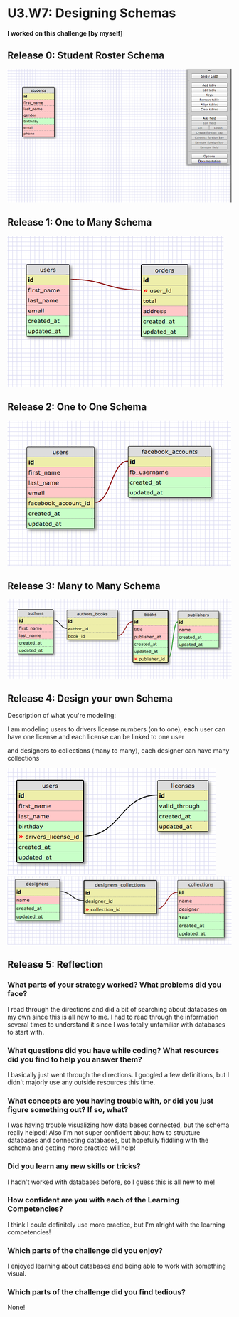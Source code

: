 # U3.W7: Designing Schemas


#### I worked on this challenge [by myself]


## Release 0: Student Roster Schema
![image](https://raw.githubusercontent.com/azywong/phase_0_unit_3/master/week_7/imgs/2-00.png)


## Release 1: One to Many Schema
![image](https://raw.githubusercontent.com/azywong/phase_0_unit_3/master/week_7/imgs/2-01.png)


## Release 2: One to One Schema
![image](https://raw.githubusercontent.com/azywong/phase_0_unit_3/master/week_7/imgs/2-02.png)


## Release 3: Many to Many Schema
![image](https://raw.githubusercontent.com/azywong/phase_0_unit_3/master/week_7/imgs/2-03.png)


## Release 4: Design your own Schema
Description of what you're modeling: 


I am modeling users to drivers license numbers (on to one), each user can have one license and each license can be linked to one user


and designers to collections (many to many), each designer can have many collections


![image](https://raw.githubusercontent.com/azywong/phase_0_unit_3/master/week_7/imgs/2-04a.png)
![image](https://raw.githubusercontent.com/azywong/phase_0_unit_3/master/week_7/imgs/2-04b.png)



## Release 5: Reflection

### What parts of your strategy worked? What problems did you face?

I read through the directions and did a bit of searching about databases on my own since this is all new to me.  I had to read through the information several times to understand it since I was totally unfamiliar with databases to start with.


### What questions did you have while coding? What resources did you find to help you answer them?

I basically just went through the directions.  I googled a few definitions, but I didn't majorly use any outside resources this time.


### What concepts are you having trouble with, or did you just figure something out? If so, what?

I was having trouble visualizing how data bases connected, but the schema really helped!  Also I'm not super confident about how to structure databases and connecting databases, but hopefully fiddling with the schema and getting more practice will help!


### Did you learn any new skills or tricks?

I hadn't worked with databases before, so I guess this is all new to me!


### How confident are you with each of the Learning Competencies?

I think I could definitely use more practice, but I'm alright with the learning competencies!


### Which parts of the challenge did you enjoy?

I enjoyed learning about databases and being able to work with something visual.


### Which parts of the challenge did you find tedious?
None!